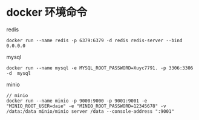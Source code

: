 # docker 环境命令
 redis
```shell
docker run --name redis -p 6379:6379 -d redis redis-server --bind 0.0.0.0
```
 mysql
```shell
docker run --name mysql -e MYSQL_ROOT_PASSWORD=Xuyc7791. -p 3306:3306 -d  mysql
```
 minio
```shell
// minio
docker run --name minio -p 9000:9000 -p 9001:9001 -e "MINIO_ROOT_USER=daie" -e "MINIO_ROOT_PASSWORD=12345678" -v /data:/data minio/minio server /data --console-address ":9001"
```